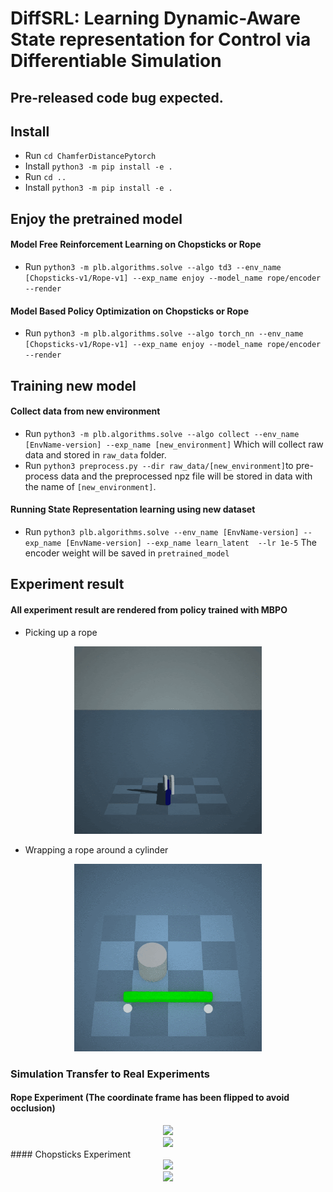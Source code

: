 # DiffSRL: Learning Dynamic-Aware State representation for Control via Differentiable Simulation
## Pre-released code bug expected.

## Install
 - Run `cd ChamferDistancePytorch`
 - Install `python3 -m pip install -e .`
 - Run `cd ..`
 - Install `python3 -m pip install -e .`

## Enjoy the pretrained model
#### Model Free Reinforcement Learning on Chopsticks or Rope
- Run `python3 -m plb.algorithms.solve --algo td3 --env_name [Chopsticks-v1/Rope-v1] --exp_name enjoy --model_name rope/encoder --render`
#### Model Based Policy Optimization on Chopsticks or Rope
- Run `python3 -m plb.algorithms.solve --algo torch_nn --env_name [Chopsticks-v1/Rope-v1] --exp_name enjoy --model_name rope/encoder --render`

## Training new model
#### Collect data from new environment
- Run `python3 -m plb.algorithms.solve --algo collect --env_name [EnvName-version] --exp_name [new_environment]` Which will collect raw data and stored in `raw_data` folder.
- Run `python3 preprocess.py --dir raw_data/[new_environment]`to pre-process data and the preprocessed npz file will be stored in data with the name of `[new_environment]`.
#### Running State Representation learning using new dataset
- Run `python3 plb.algorithms.solve --env_name [EnvName-version] --exp_name [EnvName-version] --exp_name learn_latent  --lr 1e-5` The encoder weight will be saved in `pretrained_model`

## Experiment result
#### All experiment result are rendered from policy trained with MBPO
- Picking up a rope

<div align="center">
<img width="300px" src="https://github.com/Ericcsr/DiffSRL/raw/mpi_dev_eric/Images/DiffSRL-chopsticks.gif"> 
</div>

- Wrapping a rope around a cylinder

<div align="center">
<img width="300px" src="https://github.com/Ericcsr/DiffSRL/raw/mpi_dev_eric/Images/DiffSRL-rope.gif"> 
</div>

### Simulation Transfer to Real Experiments
#### Rope Experiment (The coordinate frame has been flipped to avoid occlusion)
<div align="center">
<img width="300px" src="https://github.com/Ericcsr/DiffSRL/raw/main/Images/rope_sim.gif"> 
</div>
<div align="center">
<img width="300px" src="https://github.com/Ericcsr/DiffSRL/raw/main/Images/rope_real.gif"> 
</div>
#### Chopsticks Experiment
<div align="center">
<img width="300px" src="https://github.com/Ericcsr/DiffSRL/raw/main/Images/chopsticks_sim.gif"> 
</div>
<div align="center">
<img width="300px" src="https://github.com/Ericcsr/DiffSRL/raw/main/Images/chopsticks_real.gif"> 
</div>

